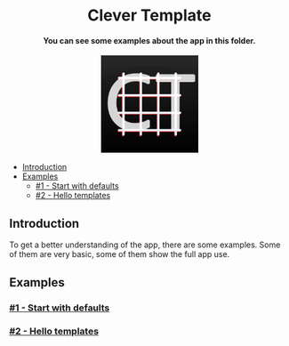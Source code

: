 <h1 align="center" id="CleverTemplate">Clever Template</h1>
<h4 align="center">You can see some examples about the app in this folder.</h4>
<p align="center"><img src="../assets/icon_ct.jpg" height="175"></p>

- [Introduction](#introduction)
- [Examples](#examples)
  - [#1 - Start with defaults](#1---start-with-defaults)
  - [#2 - Hello templates](#2---hello-templates)

## Introduction
To get a better understanding of the app, there are some examples. Some of them are very basic, some of them show the full app use. 

## Examples
###  [#1 - Start with defaults](./one)
###  [#2 - Hello templates](./two)
